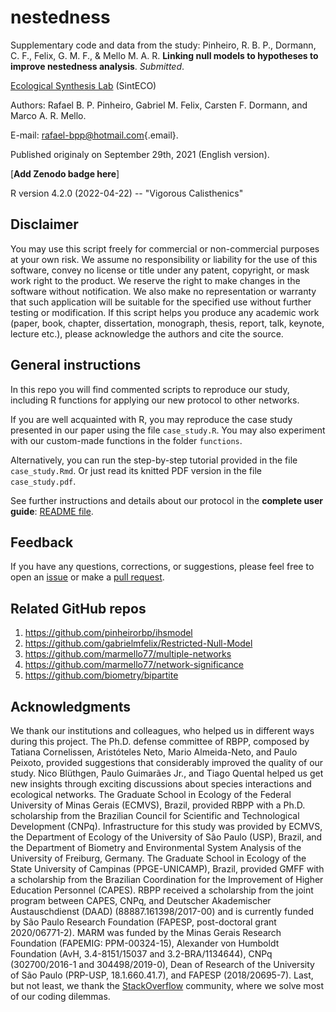 # nestedness

Supplementary code and data from the study: Pinheiro, R. B. P., Dormann, C. F., Felix, G. M. F., & Mello M. A. R. **Linking null models to hypotheses to improve nestedness analysis**. *Submitted*.

[Ecological Synthesis Lab](https://marcomellolab.wordpress.com) (SintECO)

Authors: Rafael B. P. Pinheiro, Gabriel M. Felix, Carsten F. Dormann, and Marco A. R. Mello.

E-mail: [rafael-bpp\@hotmail.com](mailto:rafael-bpp@hotmail.com){.email}.

Published originaly on September 29th, 2021 (English version).

[**Add Zenodo badge here**]

R version 4.2.0 (2022-04-22) -- "Vigorous Calisthenics"


## Disclaimer

You may use this script freely for commercial or non-commercial purposes at your own risk. We assume no responsibility or liability for the use of this software, convey no license or title under any patent, copyright, or mask work right to the product. We reserve the right to make changes in the software without notification. We also make no representation or warranty that such application will be suitable for the specified use without further testing or modification. If this script helps you produce any academic work (paper, book, chapter, dissertation, monograph, thesis, report, talk, keynote, lecture etc.), please acknowledge the authors and cite the source.


## General instructions

In this repo you will find commented scripts to reproduce our study, including R functions for applying our new protocol to other networks.

If you are well acquainted with R, you may reproduce the case study presented in our paper using the file `case_study.R`. You may also experiment with our custom-made functions in the folder `functions`.

Alternatively, you can run the step-by-step tutorial provided in the file `case_study.Rmd`. Or just read its knitted PDF version in the file `case_study.pdf`.

See further instructions and details about our protocol in the **complete user guide**: [README file](https://github.com/pinheirorbp/nestedness/blob/master/readme.pdf).


## Feedback

If you have any questions, corrections, or suggestions, please feel free to open an [issue](https://github.com/pinheirorbp/nestedness/issues) or make a [pull request](https://github.com/pinheirorbp/nestedness/pulls).


## Related GitHub repos

1.  https://github.com/pinheirorbp/ihsmodel
2.  https://github.com/gabrielmfelix/Restricted-Null-Model
3.  https://github.com/marmello77/multiple-networks
4.  https://github.com/marmello77/network-significance
5.  https://github.com/biometry/bipartite


## Acknowledgments

We thank our institutions and colleagues, who helped us in different ways during this project. The Ph.D. defense committee of RBPP, composed by Tatiana Cornelissen, Aristóteles Neto, Mario Almeida-Neto, and Paulo Peixoto, provided suggestions that considerably improved the quality of our study. Nico Blüthgen, Paulo Guimarães Jr., and Tiago Quental helped us get new insights through exciting discussions about species interactions and ecological networks. The Graduate School in Ecology of the Federal University of Minas Gerais (ECMVS), Brazil, provided RBPP with a Ph.D. scholarship from the Brazilian Council for Scientific and Technological Development (CNPq). Infrastructure for this study was provided by ECMVS, the Department of Ecology of the University of São Paulo (USP), Brazil, and the Department of Biometry and Environmental System Analysis of the University of Freiburg, Germany. The Graduate School in Ecology of the State University of Campinas (PPGE-UNICAMP), Brazil, provided GMFF with a scholarship from the Brazilian Coordination for the Improvement of Higher Education Personnel (CAPES). RBPP received a scholarship from the joint program between CAPES, CNPq, and Deutscher Akademischer Austauschdienst (DAAD) (88887.161398/2017-00) and is currently funded by São Paulo Research Foundation (FAPESP, post-doctoral grant 2020/06771-2). MARM was funded by the Minas Gerais Research Foundation (FAPEMIG: PPM-00324-15), Alexander von Humboldt Foundation (AvH, 3.4-8151/15037 and 3.2-BRA/1134644), CNPq (302700/2016-1 and 304498/2019-0), Dean of Research of the University of São Paulo (PRP-USP, 18.1.660.41.7), and FAPESP (2018/20695-7). Last, but not least, we thank the [StackOverflow](https://stackoverflow.com) community, where we solve most of our coding dilemmas.

